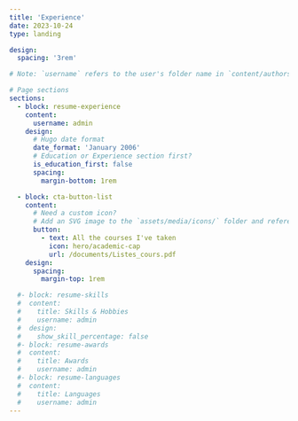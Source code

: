 ```yaml
---
title: 'Experience'
date: 2023-10-24
type: landing

design:
  spacing: '3rem'

# Note: `username` refers to the user's folder name in `content/authors/`

# Page sections
sections:
  - block: resume-experience
    content:
      username: admin
    design:
      # Hugo date format
      date_format: 'January 2006'
      # Education or Experience section first?
      is_education_first: false
      spacing:
        margin-bottom: 1rem

  - block: cta-button-list
    content:
      # Need a custom icon?
      # Add an SVG image to the `assets/media/icons/` folder and reference it in the `icon` field below
      button:
        - text: All the courses I've taken
          icon: hero/academic-cap
          url: /documents/Listes_cours.pdf
    design:
      spacing:
        margin-top: 1rem

  #- block: resume-skills
  #  content:
  #    title: Skills & Hobbies
  #    username: admin
  #  design:
  #    show_skill_percentage: false
  #- block: resume-awards
  #  content:
  #    title: Awards
  #    username: admin
  #- block: resume-languages
  #  content:
  #    title: Languages
  #    username: admin
---
```

